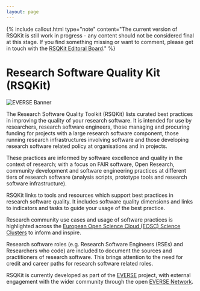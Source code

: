 ```yaml
---
layout: page
---
```


{% include callout.html type="note" content="The current version of RSQKit is still work in progress - any content should not be considered final at this stage. If you find something missing or want to comment, please get in touch with the [RSQKit Editoral Board](https://everse.software/RSQKit/editorial_board)." %}

# Research Software Quality Kit (RSQKit)

![EVERSE Banner](images/markus-spiske-Skf7HxARcoc-unsplash.jpg)

The Research Software Quality Toolkit (RSQKit) lists curated best practices in improving the quality of your research software. It is intended for use by researchers, research software engineers, those managing and procuring funding for projects with a large research software component, those running research infrastructures involving software and those developing research software related policy at organisations and in projects.  

These practices are informed by software excellence and quality in the context of research; with a focus on FAIR software, Open Research, community development and software engineering practices at different tiers of research software (analysis scripts, prototype tools and research software infrastructure).

RSQKit links to tools and resources which support best practices in research software quality. It includes software quality dimensions and links to indicators and tasks to guide your usage of the best practice.

Research community use cases and usage of software practices is highlighted across the [European Open Science Cloud (EOSC) Science Clusters](https://science-clusters.eu/) to inform and inspire.

Research software roles (e.g. Research Software Engineers (RSEs) and Researchers who code) are included to document the sources and practitioners of research software. This brings attention to the need for credit and career paths for research software related roles.

RSQKit is currently developed as part of the [EVERSE](https://everse.software) project, with external engagement with the wider community through the open [EVERSE Network](https://everse.software/network/).

